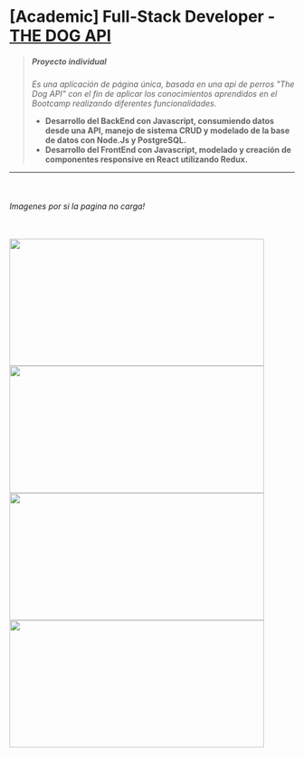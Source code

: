 # [Academic] Full-Stack Developer - [THE DOG API](https://app-dogs-tomas-di-bacco.vercel.app/) 


>  ##### Proyecto individual
> 
>  *Es una aplicación de página única, basada en una api de perros "The Dog API" con el fin de aplicar los conocimientos aprendidos en el Bootcamp realizando diferentes funcionalidades.*
>  
>  +  **Desarrollo del BackEnd con Javascript, consumiendo datos desde una API, manejo de sistema CRUD y modelado de la base de datos con Node.Js y PostgreSQL.**
>  +  **Desarrollo del FrontEnd con Javascript, modelado y creación de componentes responsive en React utilizando Redux.**

---

</br>

###### *Imagenes por si la pagina no carga!*

</br>

<a href="https://app-dogs-tomas-di-bacco.vercel.app/" rel="noopener noreferrer" target="_blank">
   <img width="450px" height="225px" src="https://github.com/Tdibacco17/App-Proyecto-Individual-/blob/main/Imagenes/PiDogs.jpg">
</a>

<a href="https://app-dogs-tomas-di-bacco.vercel.app/" rel="noopener noreferrer" target="_blank">
   <img width="450px" height="225px" src="https://github.com/Tdibacco17/App-Proyecto-Individual-/blob/main/Imagenes/PiDogs2.png">
</a>

<a href="https://app-dogs-tomas-di-bacco.vercel.app/" rel="noopener noreferrer" target="_blank">
   <img width="450px" height="225px" src="https://github.com/Tdibacco17/App-Proyecto-Individual-/blob/main/Imagenes/PiDogs3.png">
</a>

<a href="https://app-dogs-tomas-di-bacco.vercel.app/" rel="noopener noreferrer" target="_blank">
   <img width="450px" height="225px" src="https://github.com/Tdibacco17/App-Proyecto-Individual-/blob/main/Imagenes/PiDogs4.png">
</a>

